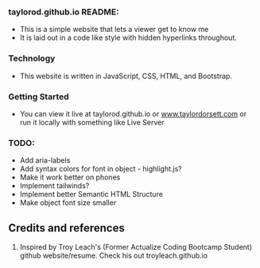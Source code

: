 ### taylorod.github.io README:

- This is a simple website that lets a viewer get to know me
- It is laid out in a code like style with hidden hyperlinks throughout.

### Technology

- This website is written in JavaScript, CSS, HTML, and Bootstrap.

### Getting Started

- You can view it live at taylorod.github.io or www.taylordorsett.com or run it locally with something like Live Server

### TODO:

- Add aria-labels
- Add syntax colors for font in object - highlight.js?
- Make it work better on phones
- Implement tailwinds?
- Implement better Semantic HTML Structure
- Make object font size smaller

## Credits and references

1. Inspired by Troy Leach's (Former Actualize Coding Bootcamp Student) github website/resume. Check his out troyleach.github.io


